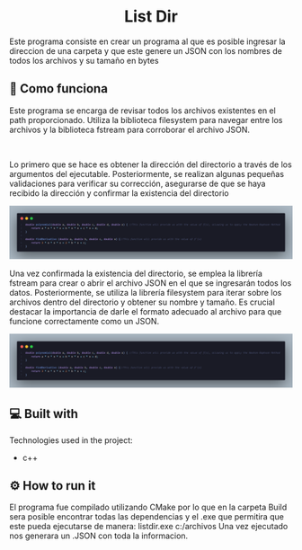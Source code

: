 <h1 align="center" id="title">List Dir</h1>

<p id="description">Este programa consiste en crear un programa al que es posible ingresar la direccion de una carpeta y que este genere un JSON con los nombres de todos los archivos y su tamaño en bytes</p>

<h2>🤔 Como funciona</h1>
<p>Este programa se encarga de revisar todos los archivos existentes en el path proporcionado. Utiliza la biblioteca filesystem para navegar entre los archivos y la biblioteca fstream para corroborar el archivo JSON.</p>
</br>
<p>Lo primero que se hace es obtener la dirección del directorio a través de los argumentos del ejecutable. Posteriormente, se realizan algunas pequeñas validaciones para verificar su corrección, asegurarse de que se haya recibido la dirección y confirmar la existencia del directorio</p>

![App Screenshot](https://github.com/Mike1604/Code-Tasks/blob/main/Find%20Roots/Img%20Readme/Functions.png?raw=true)

 <p>Una vez confirmada la existencia del directorio, se emplea la librería fstream para crear o abrir el archivo JSON en el que se ingresarán todos los datos. Posteriormente, se utiliza la librería filesystem para iterar sobre los archivos dentro del directorio y obtener su nombre y tamaño. Es crucial destacar la importancia de darle el formato adecuado al archivo para que funcione correctamente como un JSON.</p>

![App Screenshot](https://github.com/Mike1604/Code-Tasks/blob/main/Find%20Roots/Img%20Readme/Functions.png?raw=true)

<h2>💻 Built with</h2>

Technologies used in the project:

*   c++
<h2>⚙️ How to run it</h2>

El programa fue compilado utilizando CMake por lo que en la carpeta Build sera posible encontrar todas las dependencias y el .exe que permitira que este pueda ejecutarse de manera:
listdir.exe c:/archivos
Una vez ejecutado nos generara un .JSON con toda la informacion.